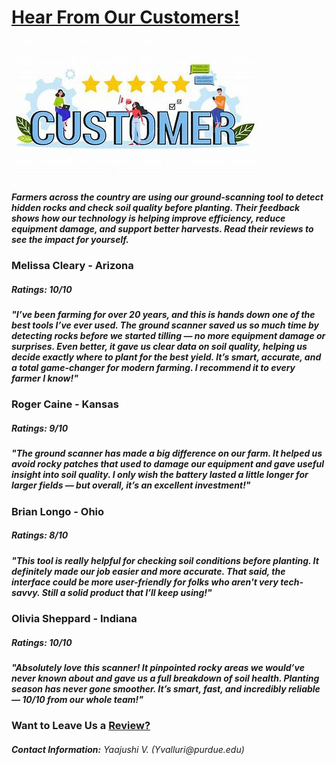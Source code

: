 <!DOCTYPE html>
<html>
  <head>
    <meta charset = "utf-8">
    <meta name = "viewport" content="width=device-wdth, initial-scale=1">
    <h1><b><u>Hear From Our Customers!</u></b></h1>
       <img src="customer.jpg">
  </n>
    <h5><b>Farmers across the country are using our ground-scanning tool to detect hidden rocks and check soil quality before planting. Their feedback shows how our technology is helping improve efficiency, reduce equipment damage, and support better harvests. Read their reviews to see the impact for yourself.</b></h5>
  

  </head>
  <body>
    <h3>Melissa Cleary - Arizona</h3>
    <h5><b>Ratings:</b> 10/10</h5>
    <h5><i>"I’ve been farming for over 20 years, and this is hands down one of the best tools I’ve ever used. The ground scanner saved us so much time by detecting rocks before we started tilling — no more equipment damage or surprises. Even better, it gave us clear data on soil quality, helping us decide exactly where to plant for the best yield. It’s smart, accurate, and a total game-changer for modern farming. I recommend it to every farmer I know!"</i></h5>
  </n>
    <h3> Roger Caine - Kansas </h3>
    <h5><b>Ratings:</b> 9/10</h5>
    <h5><i>"The ground scanner has made a big difference on our farm. It helped us avoid rocky patches that used to damage our equipment and gave useful insight into soil quality. I only wish the battery lasted a little longer for larger fields — but overall, it’s an excellent investment!"</i></h5>
  </n>
    <h3> Brian Longo - Ohio </h3>
    <h5><b>Ratings:</b> 8/10</h5>
    <h5><i>"This tool is really helpful for checking soil conditions before planting. It definitely made our job easier and more accurate. That said, the interface could be more user-friendly for folks who aren't very tech-savvy. Still a solid product that I’ll keep using!"</i></h5>
  </n>
    <h3> Olivia Sheppard - Indiana </h3>
    <h5><b>Ratings:</b> 10/10</h5>
    <h5><i>"Absolutely love this scanner! It pinpointed rocky areas we would’ve never known about and gave us a full breakdown of soil health. Planting season has never gone smoother. It’s smart, fast, and incredibly reliable — 10/10 from our whole team!"</i></h5>
  </n>
  </n>
  </n>
    <h3><b> Want to Leave Us a <a href= "https://docs.google.com/forms/d/e/1FAIpQLSd9vcvoZHTRcNeI5cn3JSEAfUuJ6xDLpRadb058LN2RvubzHg/viewform?usp=preview" target = "_blank">Review?</a></b></h3>
  </n>
  </n>
  </n>
  </n>
    <h6><b> Contact Information:</b> Yaajushi V. (Yvalluri@purdue.edu)</h6>
  </body>
</html>
